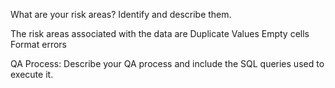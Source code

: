What are your risk areas? Identify and describe them.

The risk areas associated with the data are 
Duplicate Values 
Empty cells 
Format errors 


QA Process:
Describe your QA process and include the SQL queries used to execute it.
